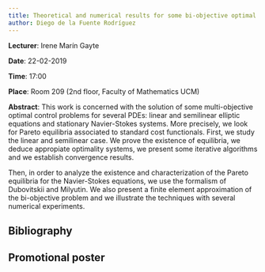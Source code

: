 ```yaml
---
title: Theoretical and numerical results for some bi-objective optimal control problems
author: Diego de la Fuente Rodríguez
---
```

**Lecturer**: Irene Marín Gayte

**Date**: 22-02-2019

**Time**: 17:00

**Place**: Room 209 (2nd floor, Faculty of Mathematics UCM)

**Abstract**: This work is concerned with the solution of some multi-objective optimal control problems for several PDEs: linear 
and semilinear elliptic equations and stationary Navier-Stokes systems. More precisely, we look for Pareto equilibria associated 
to standard cost functionals. First, we study the linear and semilinear case. We prove the existence of equilibria, we deduce 
appropiate optimality systems, we present some iterative algorithms and we establish convergence results. 

Then, in order to analyze the existence and characterization of the Pareto equilibria for the Navier-Stokes equations, we use the 
formalism of Dubovitskii and Milyutin. We also present a finite element approximation of the bi-objective problem and we 
illustrate the techniques with several numerical experiments.

## Bibliography


## Promotional poster
